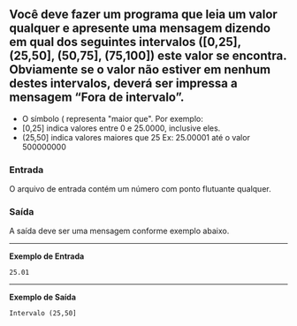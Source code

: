 ## Você deve fazer um programa que leia um valor qualquer e apresente uma mensagem dizendo em qual dos seguintes intervalos ([0,25], (25,50], (50,75], (75,100]) este valor se encontra. Obviamente se o valor não estiver em nenhum destes intervalos, deverá ser impressa a mensagem “Fora de intervalo”.

- O símbolo ( representa "maior que". Por exemplo:
- [0,25]  indica valores entre 0 e 25.0000, inclusive eles.
- (25,50] indica valores maiores que 25 Ex: 25.00001 até o valor 500000000

### Entrada

O arquivo de entrada contém um número com ponto flutuante qualquer.

### Saída

A saída deve ser uma mensagem conforme exemplo abaixo.

---
**Exemplo de Entrada**
``` 
25.01
```

---
**Exemplo de Saída**
```
Intervalo (25,50]
```